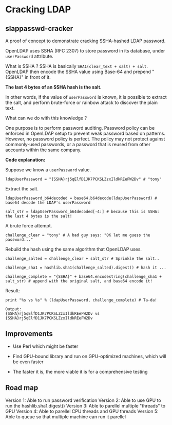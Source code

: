 # Cracking LDAP

## slappasswd-cracker

A proof of concept to demonstrate cracking SSHA-hashed LDAP password.

OpenLDAP uses SSHA (RFC 2307) to store password in its database, under `userPassword` attribute.

What is SSHA ? SSHA is basically `SHA1(clear_text + salt) + salt`. OpenLDAP then encode the SSHA value using Base-64 and prepend "{SSHA}" in front of it.

**The last 4 bytes of an SSHA hash is the salt.**

In other words, if the value of `userPassword` is known, it is possible to extract the salt, and perform brute-force or rainbow attack to discover the plain text.

What can we do with this knowledge ?

One purpose is to perform password auditing. Password policy can be enforced in OpenLDAP setup to prevent weak password based on patterns. However, no password policy is perfect. The policy may not protect against commonly-used passwords, or a password that is reused from other accounts within the same company.

**Code explanation:**

Suppose we know a `userPassword` value.

```
ldapUserPassword = "{SSHA}rj5qElfD1JK7PCKSLZzxIldkREeFW2Dv" # "tony"
```

Extract the salt.

```
ldapUserPassword_b64decoded = base64.b64decode(ldapUserPassword) # base64 decode the LDAP's userPassword

salt_str = ldapUserPassword_b64decoded[-4:] # because this is SSHA: the last 4 bytes is the salt!
```

A brute force attempt.

```
challenge_clear = "tony" # A bad guy says: "OK let me guess the password..."
```

Rebuild the hash using the same algorithm that OpenLDAP uses.

```
challenge_salted = challenge_clear + salt_str # Sprinkle the salt..

challenge_sha1 = hashlib.sha1(challenge_salted).digest() # hash it ...

challenge_complete = "{SSHA}" + base64.encodestring(challenge_sha1 + salt_str) # append with the original salt, and base64 encode it!
```

Result:

```
print "%s vs %s" % (ldapUserPassword, challenge_complete) # Ta-da!

Output:
{SSHA}rj5qElfD1JK7PCKSLZzxIldkREeFW2Dv vs {SSHA}rj5qElfD1JK7PCKSLZzxIldkREeFW2Dv
```

## Improvements

- Use Perl which might be faster

- Find GPU-bound library and run on GPU-optimized machines, which will be even faster

- The faster it is, the more viable it is for a comprehensive testing

## Road map

Version 1: Able to run password verification
Version 2: Able to use GPU to run the hashlib.sha1.digest()
Version 3: Able to parellel multiple "threads" to GPU
Version 4: Able to parellel CPU threads and GPU threads
Version 5: Able to queue so that multiple machine can run it parellel

